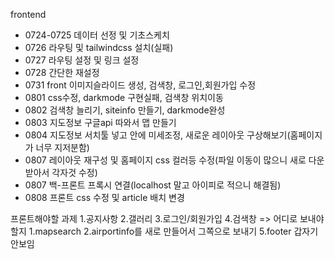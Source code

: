 frontend
  + 0724-0725 데이터 선정 및 기초스케치
  + 0726 라우팅 및 tailwindcss 설치(실패)
  + 0727 라우팅 설정 및 링크 설정
  + 0728 간단한 재설정
  + 0731 front 이미지슬라이드 생성, 검색창, 로그인,회원가입 수정
  + 0801 css수정, darkmode 구현실패, 검색창 위치이동
  + 0802 검색창 늘리기, siteinfo 만들기, darkmode완성
  + 0803 지도정보 구글api 따와서 맵 만들기
  + 0804 지도정보 서치툴 넣고 안에 미세조정, 새로운 레이아웃 구상해보기(홈페이지가 너무 지저분함)
  + 0807 레이아웃 재구성 및 홈페이지 css 컬러등 수정(파일 이동이 많으니 새로 다운 받아서 각자것 수정)
  + 0807 백-프론트 프록시 연결(localhost 말고 아이피로 적으니 해결됨)
  + 0808 프론트 css 수정 및 article 배치 변경


  프론트해야할 과제
  1.공지사항
  2.갤러리
  3.로그인/회원가입 
  4.검색창 => 어디로 보내야할지 1.mapsearch 2.airportinfo를 새로 만들어서 그쪽으로 보내기
  5.footer 갑자기 안보임